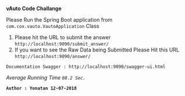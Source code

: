 **vAuto Code Challange**
 
Please Run the Spring Boot application from `com.cox.vauto.VautoApplication` Class

 1. Please hit the URL to submit the answer 
        `http://localhost:9090/submit_answer/`
 2. If you want to see the Raw Data being Submitted Please Hit this URL 
        `http://localhost:9090/answer/`
 
 `Documentation Swagger : http://localhost:9090/swagger-ui.html`
 
 *Average Running Time `08.2 Sec.`* 
 
 **`Author : Yonatan 12-07-2018`**
        